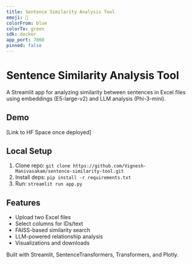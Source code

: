 ```yaml
---
title: Sentence Similarity Analysis Tool
emoji: 🚀
colorFrom: blue
colorTo: green
sdk: docker
app_port: 7860
pinned: false
---
```

# Sentence Similarity Analysis Tool

A Streamlit app for analyzing similarity between sentences in Excel files using embeddings (E5-large-v2) and LLM analysis (Phi-3-mini).

## Demo
[Link to HF Space once deployed]

## Local Setup
1. Clone repo: `git clone https://github.com/Vignesh-Manivasakam/sentence-similarity-tool.git`
2. Install deps: `pip install -r requirements.txt`
3. Run: `streamlit run app.py`

## Features
- Upload two Excel files
- Select columns for IDs/text
- FAISS-based similarity search
- LLM-powered relationship analysis
- Visualizations and downloads

Built with Streamlit, SentenceTransformers, Transformers, and Plotly.


